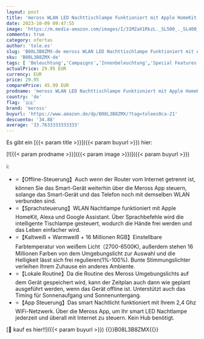 ```yaml
---
layout: post
title: 'meross WLAN LED Nachttischlampe Funktioniert mit Apple HomeKit  Dimmbar RGBCW Atmosphäre Touch Nachtlampe für Schlafzimmer Wohnzimmer  Smart Nachtlicht Funktioniert mit Alexa  Google Home'
date: 2023-10-09 09:47:55
image: 'https://m.media-amazon.com/images/I/31MZaX1RkzL._SL500_._SL400_.jpg'
comments: true
category: ofertas
author: 'tole.es'
slug: 'B08L3B8ZMX-de meross WLAN LED Nachttischlampe Funktioniert mit Apple...'
sku: 'B08L3B8ZMX-de'
tags: [ 'Beleuchtung','Campaigns','Innenbeleuchtung','Special Features Stores','Tisch- & Stehleuchten','Tischlampen','Vendor Central','meross','🇩🇪', ]
actualPrice: 29.95 EUR
currency: EUR
price: 29.95
comparePrice: 45.99 EUR
prodname: 'meross WLAN LED Nachttischlampe Funktioniert mit Apple HomeKit  Dimmbar RGBCW Atmosphäre Touch Nachtlampe für Schlafzimmer Wohnzimmer  Smart Nachtlicht Funktioniert mit Alexa  Google Home'
country: 'de'
flag: '🇩🇪'
brand: 'meross'
buyurl: 'https://www.amazon.de/dp/B08L3B8ZMX/?tag=tolees0ca-21'
descuento: '34.88'
average: '33.7633333333333'
---
```


Es gibt ein [{{< param title >}}]({{< param buyurl >}}) hier:

[![{{< param prodname >}}]({{< param image >}})]({{< param buyurl >}})

ℹ️:

- ⭐【Offline-Steuerung】Auch wenn der Router vom Internet getrennt ist, können Sie das Smart-Gerät weiterhin über die Meross App steuern, solange das Smart-Gerät und das Telefon noch mit demselben WLAN verbunden sind.
- ⭐【Sprachsteuerung】WLAN Nachtlampe funktioniert mit Apple HomeKit, Alexa und Google Assistant. Über Sprachbefehle wird die intelligente Tischlampe gesteuert, wodurch die Hände frei werden und das Leben einfacher wird.
- ⭐【Kaltweiß + Warmweiß + 16 Millionen RGB】Einstellbare Farbtemperatur von weißem Licht（2700-6500K), außerdem stehen 16 Millionen Farben von dem Umgebungslicht zur Auswahl und die Helligkeit lässt sich frei regulieren(1%-100%). Bunte Stimmungslichter verleihen Ihrem Zuhause ein anderes Ambiente.
- ⭐【Lokale Routine】Da die Routine des Meross Umgebungslichts auf dem Gerät gespeichert wird, kann der Zeitplan auch dann wie geplant ausgeführt werden, wenn das Gerät offline ist. Unterstützt auch das Timing für Sonnenaufgang und Sonnenuntergang.
- ⭐【App Steuerung】Das smart Nachtlicht funktioniert mit Ihrem 2,4 Ghz WiFi-Netzwerk. Über die Meross App, um Ihr smart LED Nachtlampe jederzeit und überall mit Internet zu steuern. Kein Hub benötigt.

[🛒 kauf es hier!!]({{< param buyurl >}})
{{<world>}}B08L3B8ZMX{{</world>}}
